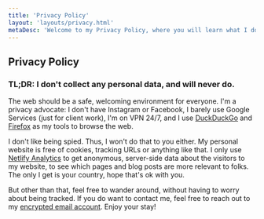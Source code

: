 ```yaml
---
title: 'Privacy Policy'
layout: 'layouts/privacy.html'
metaDesc: 'Welcome to my Privacy Policy, where you will learn what I do with your data. Spoiler alert: Anything, because I do not collect your data.'
---
```


## Privacy Policy

### TL;DR: I don't collect any personal data, and will never do.

The web should be a safe, welcoming environment for everyone. I'm a privacy advocate: I don't have Instagram or Facebook, I barely use Google Services (just for client work), I'm on VPN 24/7, and I use <a href="https://www.duckduckgo.com" rel="noopener noreferrer" target="_blank">DuckDuckGo</a> and <a href="https://www.mozilla.org/en-US/firefox/new/" rel="noopener noreferrer" target="_blank">Firefox</a> as my tools to browse the web.

I don't like being spied. Thus, I won't do that to you either. My personal website is free of cookies, tracking URLs or anything like that. I only use <a href="https://www.netlify.com/products/analytics/" rel="noopener noreferrer" target="_blank">Netlify Analytics</a> to get anonymous, server-side data about the visitors to my website, to see which pages and blog posts are more relevant to folks. The only I get is your country, hope that's ok with you.

But other than that, feel free to wander around, without having to worry about being tracked. If you do want to contact me, feel free to reach out to my [encrypted email account](mailto:hello@juangarcia.com.ar). Enjoy your stay!